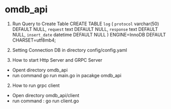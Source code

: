 # omdb_api

1. Run Query to Create Table
CREATE TABLE `log` (
  `protocol` varchar(50) DEFAULT NULL,
  `request` text DEFAULT NULL,
  `response` text DEFAULT NULL,
  `insert_date` datetime DEFAULT NULL
) ENGINE=InnoDB DEFAULT CHARSET=utf8mb4;

2. Setting Connection DB in directory config/config.yaml


3. How to start Http Server and GRPC Server
- Opent directory omdb_api
- run command go run main.go in pacakge omdb_api

2. How to run grpc client
- Open directory omdb_api/client
- run command : go run client.go